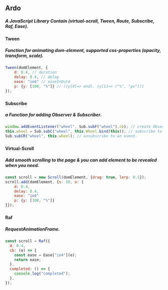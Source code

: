 ## Ardo

##### A JavaScript Library Contain (virtual-scroll, Tween, Route, Subscribe, Raf, Ease).

#### Tween

##### Function for animating dom-element, supported css-properties (opacity, transform, scale).

```js
Tween(domElement, {
    d: 0.4, // duration
    delay: 0.4, // delay
    ease: "io4" // easeInOut4
    p: {y: [100, "%"]} // ((y[0]=> end), (y[1]=> ("%", "px")))
});
```

###

#### Subscribe

##### a Function for adding Observer & Subscriber.

```js
window.addEventListener("wheel", Sub.subF("wheel").cb); // create Observer.
this.wheel = Sub.subC("wheel", this.Wheel.bind(this)); // subscribe to an event.
Sub.subCR("wheel", this.wheel); // unsubscribe to an event.
```

###

#### Virtual-Scroll

##### Add smooth scrolling to the page & you can add element to be revealed when you need.

```js
const scroll = new Scroll(domElement, {drag: true, lerp: 0.1});
scroll.add(domElement, {s: 10, o: {
    d: 0.4,
    delay: 0.4,
    ease: "io4"
    p: {y: [100, "%"]}
}});
```

###

#### Raf

##### RequestAnimationFrame.

```js
const scroll = Raf({
  d: 0.4,
  cb: (e) => {
    const ease = Ease["io4"](e);
    return ease;
  },
  completed: () => {
    console.log("completed");
  },
});
```
